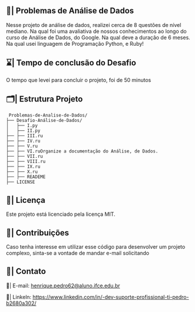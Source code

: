 ## 🎲| Problemas de Análise de Dados 

  Nesse projeto de análise de dados, realizei cerca de 8 questões de nível mediano. Na qual foi uma avaliativa de nossos conhecimentos ao longo do curso de Análise de Dados, do Google. Na qual deve a duração de 6 meses. Na qual usei linguagem de Programação Python, e Ruby!
 
  ## ⌛| Tempo de conclusão do Desafio 
   
  O tempo que levei para concluir o projeto, foi de 50 minutos  
   
 ## 🗂️| Estrutura Projeto    
            
```                   
 Problemas-de-Analise-de-Dados/             
├── Desafio-Análise-de-Dados/      
│   ├── I.py     
│   ├── II.py              
├── ├── III.ru             
├── ├── IV.ru  
├── ├── V.ru
├── ├── VI.ruOrganize a documentação do Análise, de Dados.
├── ├── VII.ru
├── ├── VIII.ru
├── ├── IX.ru
├── ├── X.ru
├── ├── READEME
├── LICENSE
``` 

 ## 📑| Licença

 Este projeto está licenciado pela licença MIT.

## 👥| Contribuições

Caso tenha interesse em utilizar esse código para desenvolver um projeto complexo, sinta-se a vontade de mandar e-mail solicitando

## 📧| Contato 

 📩| E-mail: henrique.pedro62@aluno.ifce.edu.br

 📱| Linkeln: https://www.linkedin.com/in/-dev-suporte-profissional-ti-pedro-b2680a302/
  
